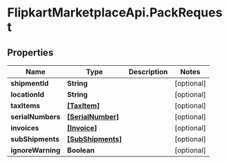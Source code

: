 # FlipkartMarketplaceApi.PackRequest

## Properties
Name | Type | Description | Notes
------------ | ------------- | ------------- | -------------
**shipmentId** | **String** |  | [optional] 
**locationId** | **String** |  | [optional] 
**taxItems** | [**[TaxItem]**](TaxItem.md) |  | [optional] 
**serialNumbers** | [**[SerialNumber]**](SerialNumber.md) |  | [optional] 
**invoices** | [**[Invoice]**](Invoice.md) |  | [optional] 
**subShipments** | [**[SubShipments]**](SubShipments.md) |  | [optional] 
**ignoreWarning** | **Boolean** |  | [optional] 
